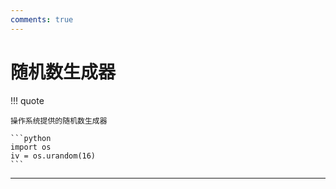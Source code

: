 ```yaml
---
comments: true
---
```


# 随机数生成器

!!! quote

    操作系统提供的随机数生成器

    ```python
    import os
    iv = os.urandom(16)
    ```

---